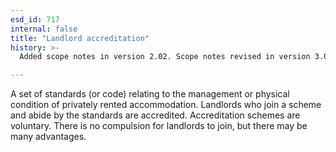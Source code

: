 ```yaml
---
esd_id: 717
internal: false
title: "Landlord accreditation"
history: >-
  Added scope notes in version 2.02. Scope notes revised in version 3.00 to clarify scope of service. Term name changed from 'Landlords accreditation scheme' to 'Housing - landlords accreditation scheme' in version 3.00. Name changed to 'Landlord accreditation' in version 4.00.

---
```


A set of standards (or code) relating to the management or physical condition of privately rented accommodation. Landlords who join a scheme and abide by the standards are accredited. Accreditation schemes are voluntary. There is no compulsion for landlords to join, but there may be many advantages.

